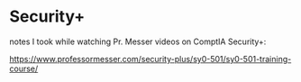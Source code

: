 # Security+

notes I took while watching Pr. Messer videos on ComptIA Security+:

https://www.professormesser.com/security-plus/sy0-501/sy0-501-training-course/
